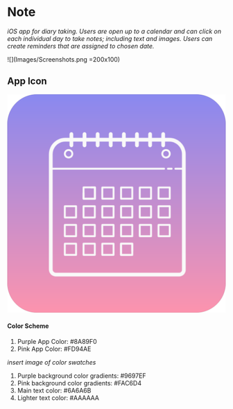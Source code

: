 # Note

*iOS app for diary taking. Users are open up to a calendar and can click on each individual day to take notes; including text and images. Users can create reminders that are assigned to chosen date.*

![](Images/Screenshots.png =200x100)

## App Icon

![appicon](Images/appIcon.png)

#### Color Scheme
1. Purple App Color: #8A89F0
2. Pink App Color: #FD94AE

*insert image of color swatches*

1. Purple background color gradients: #9697EF
2. Pink background color gradients: #FAC6D4
3. Main text color: #6A6A6B
4. Lighter text color: #AAAAAA
